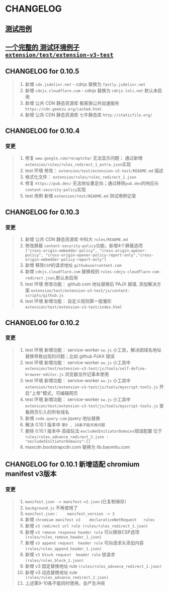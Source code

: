 # CHANGELOG

## [测试用例](/extension/test/README.md)
## [一个完整的 测试环境例子 `extension/test/extension-v3-test` ](/extension/test/extension-v3-test/README.md)

## CHANGELOG for 0.10.5
>1. 新增 `cdn.jsdelivr.net` - cdnjs 替换为 `fastly.jsdelivr.net`
>2. 新增 `cdnjs.cloudflare.com` - cdnjs 替换为 `cdnjs.loli.net` 默认未启用
>3. 新增 公共 CDN 静态资源库 极客族公共加速服务 `https://cdn.geekzu.org/cached.html`
>4. 新增 公共 CDN 静态资源库 七牛静态库 `http://staticfile.org/`

## CHANGELOG for 0.10.4
### 变更
>1. 修复 `www.google.com/recaptcha/` 无法显示问题； 通过新增 `extension/rules/rules_redirect_1_extra.json`实现
>2. test 环境 修改： `extension/test/extension-v3-test/README.md` 描述
>3. 格式化文件： `extension/rules/rules_redirect_1.json`
>4. 修复 `https://pub.dev/` 无法地址重定向；通过移除`pub.dev`的响应头`content-security-policy`实现
>5. test 用例 新增 `extension/test/README.md` 测试用例记录

## CHANGELOG for 0.10.3
### 变更
>1. 新增 公共 CDN 静态资源库 中科大 `rules/README.md`
>2. 修改屏蔽 `content-security-policy`功能，新增4个屏蔽选项 ` ["cross-origin-embedder-policy", "cross-origin-opener-policy", "cross-origin-opener-policy-report-only","cross-origin-embedder-policy-report-only"]`
>3. 新增 移除`CSP`的请求地址  `githubusercontent.com`
>4. 新增 `cdnjs.cloudflare.com` 替换规则 `rules-cdnjs-cloudflare-com-redirect.json`,默认未启用
>5. test 环境 修改功能：  github.com 地址替换后 PAJX 报错,  添加解决方案 `extension/test/extension-v3-test/js/content-scripts/github.js` 
>6. test 环境 新增功能：  自定义规则第一版雏形 `extension/test/extension-v3-test/index.html`



## CHANGELOG for 0.10.2 
### 变更
>1. test 环境 新增功能： service-worker `sw.js` 小工具，解决因域名地址替换导致出现的问题；比如 github PJAX 错误
>2. test 环境 新增功能： service-worker `sw.js` 小工具中 `extension/test/extension-v3-test/js/tools/self-define-browser-editor.js` 浏览器当作记事本使用 
>3. test 环境 新增功能： service-worker `sw.js` 小工具中 `extension/test/extension-v3-test/js/tools/myscript-tools.js` 开启"上帝"模式，可编辑网页
>4. test 环境 新增功能： service-worker `sw.js` 小工具中 `extension/test/extension-v3-test/js/tools/myscript-tools.js` 查看网页引入的所有域名
>5. 新增 `code.query.com` jquery 地址替换  
>6. 解决  0.10.1  版本中 `第9 , 10条不能共用问题`
>7. 删除  0.10.1  版本中 高级玩法 `excludedInitiatorDomains`错误配置 位于 `rules/rules_advance_redirect_2.json :  "excludedInitiatorDomains":[] `
>8. maxcdn.bootstrapcdn.com 替换为 lib.baomitu.com


## CHANGELOG for 0.10.1 新增适配 chromium manifest v3版本
### 变更

>1. `manifest.json -> manifest-v2.json`  (已复制保存）
>2. `background.js`    不再使用了
>3. `manifest.json：    manifest_version -> 3`
>4. 新增  `chromium manifest v3    declarativeNetRequest   rules ` 
>5. 新增 `v3 redirect url rule (rules/rules_redirect_1.json)`
>6. 新增 `v3 remove response header rule` 可以移除CSP选项 ` (rules/rules_remove_header_1.json)`
>7. 新增 `v3 append request  header rule` 可向请求头添加内容  `(rules/rules_append_header_1.json)`
>8. 新增 `v3 block request  header rule` 锁请求  `(rules/rules_block_1.json)`
>9. 新增 v3 固定替换地址   rule  `(rules/rules_advance_redirect_1.json)`
>10. 新增 v3 动态替换地址   rule ` (rules/rules_advance_redirect_2.json)`
>11. 上述第9-10条不能同时使用，会产生冲突
